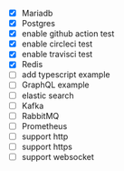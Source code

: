 - [x] Mariadb
- [x] Postgres
- [x] enable github action test
- [x] enable circleci test
- [x] enable travisci test
- [x] Redis
- [ ] add typescript example
- [ ] GraphQL example
- [ ] elastic search
- [ ] Kafka
- [ ] RabbitMQ
- [ ] Prometheus
- [ ] support http
- [ ] support https
- [ ] support websocket
